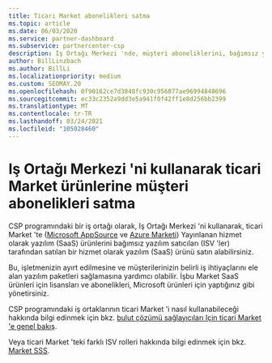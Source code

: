 ```yaml
---
title: Ticari Market abonelikleri satma
ms.topic: article
ms.date: 06/03/2020
ms.service: partner-dashboard
ms.subservice: partnercenter-csp
description: Iş Ortağı Merkezi 'nde, müşteri aboneliklerini, bağımsız yazılım satıcıları (ISV) tarafından ticari Market 'e yayınlanan SaaS ürünlerine satma hakkında bilgi edinin.
author: BillLinzbach
ms.author: BillLi
ms.localizationpriority: medium
ms.custom: SEOMAY.20
ms.openlocfilehash: 0f90162ce7d3848fc930c956077ae96994848696
ms.sourcegitcommit: ec33c2352a9dd3e5a941f0f42ff1e8d256bb2399
ms.translationtype: MT
ms.contentlocale: tr-TR
ms.lasthandoff: 03/24/2021
ms.locfileid: "105028460"
---
```

# <a name="use-partner-center-to-sell-customers-subscriptions-to-commercial-marketplace-products"></a>Iş Ortağı Merkezi 'ni kullanarak ticari Market ürünlerine müşteri abonelikleri satma

CSP programındaki bir iş ortağı olarak, Iş Ortağı Merkezi 'ni kullanarak, ticari Market 'te ([Microsoft AppSource](https://appsource.microsoft.com/) ve [Azure Marketi](https://azuremarketplace.microsoft.com/)) Yayınlanan hizmet olarak yazılım (SaaS) ürünlerini bağımsız yazılım satıcıları (ISV 'ler) tarafından satılan bir hizmet olarak yazılım (SaaS) ürünü satın alabilirsiniz.

Bu, işletmenizin ayırt edilmesine ve müşterilerinizin belirli iş ihtiyaçlarını ele alan yazılım paketleri sağlamasına yardımcı olabilir. İşbu Market SaaS ürünleri için lisansları ve abonelikleri, Microsoft ürünleri için yaptığınız gibi yönetirsiniz.

CSP programındaki iş ortaklarının ticari Market 'i nasıl kullanabileceği hakkında bilgi edinmek için bkz. [bulut çözümü sağlayıcıları Için ticari Market 'e genel bakış](csp-commercial-marketplace-overview.md).

Veya ticari Market 'teki farklı ISV rolleri hakkında bilgi edinmek için bkz. [Market SSS](/azure/marketplace/marketplace-faq-publisher-guide).